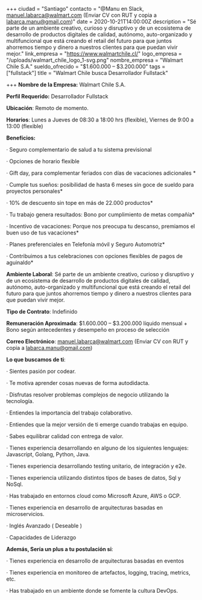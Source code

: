+++
ciudad = "Santiago"
contacto = "@Manu en Slack, manuel.labarca@walmart.com (Enviar CV con RUT y copia a labarca.manu@gmail.com)"
date = 2020-10-21T14:00:00Z
description = "Sé parte de un ambiente creativo, curioso y disruptivo y de un ecosistema de desarrollo de productos digitales de calidad, autónomo, auto-organizado y multifuncional que está creando el retail del futuro para que juntos ahorremos tiempo y dinero a nuestros clientes para que puedan vivir mejor."
link_empresa = "https://www.walmartchile.cl/"
logo_empresa = "/uploads/walmart_chile_logo_1-svg.png"
nombre_empresa = "Walmart Chile S.A."
sueldo_ofrecido = "$1.600.000 – $3.200.000"
tags = ["fullstack"]
title = "Walmart Chile busca Desarrollador Fullstack"

+++
**Nombre de la Empresa:** Walmart Chile S.A.

**Perfil Requerido:** Desarrollador Fullstack

**Ubicación**: Remoto de momento.

**Horarios**: Lunes a Jueves de 08:30 a 18:00 hrs (flexible), Viernes de 9:00 a 13:00 (flexible)

**Benefícios:**

· Seguro complementario de salud a tu sistema previsional

· Opciones de horario flexible

· Gift day, para complementar feriados con días de vacaciones adicionales *

· Cumple tus sueños: posibilidad de hasta 6 meses sin goce de sueldo para proyectos personales*

· 10% de descuento sin tope en más de 22.000 productos*

· Tu trabajo genera resultados: Bono por cumplimiento de metas compañía*

· Incentivo de vacaciones: Porque nos preocupa tu descanso, premiamos el buen uso de tus vacaciones*

· Planes preferenciales en Telefonía móvil y Seguro Automotriz*

· Contribuimos a tus celebraciones con opciones flexibles de pagos de aguinaldo*

**Ambiente Laboral**: Sé parte de un ambiente creativo, curioso y disruptivo y de un ecosistema de desarrollo de productos digitales de calidad, autónomo, auto-organizado y multifuncional que está creando el retail del futuro para que juntos ahorremos tiempo y dinero a nuestros clientes para que puedan vivir mejor.

**Tipo de Contrato**: Indefinido

**Remuneración Aproximada**: $1.600.000 – $3.200.000 líquido mensual + Bono según antecedentes y desempeño en proceso de selección

**Correo Electrónico**: manuel.labarca@walmart.com (Enviar CV con RUT y copia a labarca.manu@gmail.com)

**Lo que buscamos de ti**:

· Sientes pasión por codear.

· Te motiva aprender cosas nuevas de forma autodidacta.

· Disfrutas resolver problemas complejos de negocio utilizando la tecnología.

· Entiendes la importancia del trabajo colaborativo.

· Entiendes que la mejor versión de ti emerge cuando trabajas en equipo.

· Sabes equilibrar calidad con entrega de valor.

· Tienes experiencia desarrollando en alguno de los siguientes lenguajes: Javascript, Golang, Python, Java.

· Tienes experiencia desarrollando testing unitario, de integración y e2e.

· Tienes experiencia utilizando distintos tipos de bases de datos, Sql y NoSql.

· Has trabajado en entornos cloud como Microsoft Azure, AWS o GCP.

· Tienes experiencia en desarrollo de arquitecturas basadas en microservicios.

· Inglés Avanzado ( Deseable )

· Capacidades de Liderazgo

**Además, Sería un plus a tu postulación si**:

· Tienes experiencia en desarrollo de arquitecturas basadas en eventos

· Tienes experiencia en monitoreo de artefactos, logging, tracing, metrics, etc.

· Has trabajado en un ambiente donde se fomente la cultura DevOps.